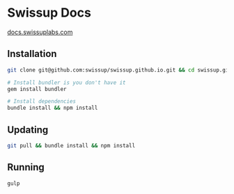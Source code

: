 # Swissup Docs

[docs.swissuplabs.com](https://docs.swissuplabs.com/)

## Installation

```bash
git clone git@github.com:swissup/swissup.github.io.git && cd swissup.github.io

# Install bundler is you don't have it
gem install bundler

# Install dependencies
bundle install && npm install
```

## Updating

```bash
git pull && bundle install && npm install
```

## Running

```bash
gulp
```
